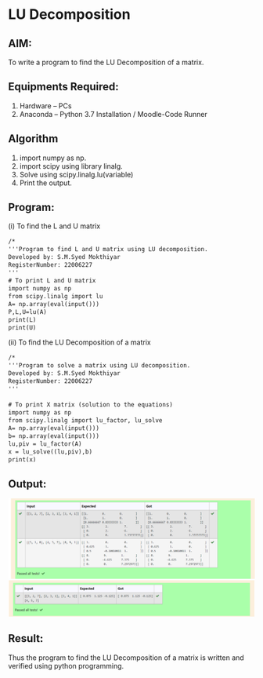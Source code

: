 # LU Decomposition 

## AIM:
To write a program to find the LU Decomposition of a matrix.

## Equipments Required:
1. Hardware – PCs
2. Anaconda – Python 3.7 Installation / Moodle-Code Runner

## Algorithm
1. import numpy as np.
2. import scipy using library linalg.
3. Solve using scipy.linalg.lu(variable) 
4. Print the output.

## Program:
(i) To find the L and U matrix
```
/*
'''Program to find L and U matrix using LU decomposition.
Developed by: S.M.Syed Mokthiyar
RegisterNumber: 22006227
'''
# To print L and U matrix
import numpy as np
from scipy.linalg import lu
A= np.array(eval(input()))
P,L,U=lu(A)
print(L)
print(U)

```
(ii) To find the LU Decomposition of a matrix
```
/*
'''Program to solve a matrix using LU decomposition.
Developed by: S.M.Syed Mokthiyar
RegisterNumber: 22006227
'''

# To print X matrix (solution to the equations)
import numpy as np
from scipy.linalg import lu_factor, lu_solve
A= np.array(eval(input()))
b= np.array(eval(input()))
lu,piv = lu_factor(A)
x = lu_solve((lu,piv),b)
print(x)
```

## Output:
![](./s1.png)
![](./s2.png)


## Result:
Thus the program to find the LU Decomposition of a matrix is written and verified using python programming.

